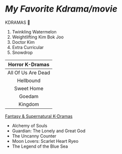 # ***My Favorite Kdrama/movie***

KDRAMAS 🎥
   1. Twinkling Watermelon
   2. Weightlifting Kim Bok Joo
   3. Doctor Kim
   4. Extra Curricular
   5. Snowdrop
     
     
| Horror K-Dramas|
| :----: |
| All Of Us Are Dead|
| Hellbound |
| Sweet Home |
| Goedam |
| Kingdom |
     
   [Fantasy & Supernatural K-Dramas](https://www.90daykorean.com/wp-content/uploads/2021/05/hrhhhkslzfwz1kveux2x-min.png)
   - Alchemy of Souls
   - Guardian: The Lonely and Great God
   - The Uncanny Counter
   - Moon Lovers: Scarlet Heart Ryeo
   - The Legend of the Blue Sea
